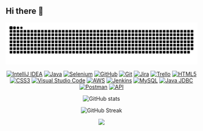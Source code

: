 ## Hi there 👋    
<div align="center">                                 
                                                                                       
                                                                                                                                                          
                                                              
![](https://github.com/Platane/snk/raw/output/github-contribution-grid-snake.svg)   
                          
                                                                                            
</div>                                                                   
                         
<p align="center">   
<a href="https://www.jetbrains.com/idea/" title="IntelliJ IDEA"><img src="https://upload.wikimedia.org/wikipedia/commons/9/9c/IntelliJ_IDEA_Icon.svg" alt="IntelliJ IDEA" width="42px" height="42px"></a>
<a href="https://www.java.com/" title="Java"><img src="https://github.com/get-icon/geticon/raw/master/icons/java.svg" alt="Java" width="50px" height="50px"></a>
<a href="https://www.selenium.dev/" title="Selenium"><img src="https://raw.githubusercontent.com/get-icon/geticon/master/icons/selenium.svg" alt="Selenium" width="35px" height="35px"></a>
<a href="https://github.com/" title="GitHub"><img src="https://upload.wikimedia.org/wikipedia/commons/9/95/Font_Awesome_5_brands_github.svg" alt="GitHub" width="40px" height="40px"></a>
<a href="https://git-scm.com/" title="Git"><img src="https://www.vectorlogo.zone/logos/git-scm/git-scm-icon.svg" alt="Git" width="40px" height="40px"></a>
<a href="https://www.atlassian.com/software/jira" title="Jira"><img src="https://seeklogo.com/images/J/jira-logo-FD39F795A7-seeklogo.com.png" alt="Jira" width="40px" height="40px"></a>
<a href="https://trello.com/" title="Trello"><img src="https://www.vectorlogo.zone/logos/trello/trello-icon.svg" alt="Trello" width="35px" height="35px"></a>  
<a href="https://www.w3.org/TR/html5/" title="HTML5"><img src="https://github.com/get-icon/geticon/raw/master/icons/html-5.svg" alt="HTML5" width="45px" height="45px"></a>
<a href="https://www.w3.org/TR/CSS/" title="CSS"><img src="https://github.com/get-icon/geticon/raw/master/icons/css-3.svg" alt="CSS3" width="45px" height="45px"></a>
<a href="https://code.visualstudio.com/" title="Visual Studio Code"><img src="https://github.com/get-icon/geticon/raw/master/icons/visual-studio-code.svg" alt="Visual Studio Code" width="40px" height="40px"></a>
<a href="https://aws.amazon.com/" title="AWS"><img src="https://github.com/get-icon/geticon/raw/master/icons/aws.svg" alt="AWS" width="45px" height="45px"></a>
<a href="https://www.jenkins.io/" title="Jenkins"><img src="https://www.vectorlogo.zone/logos/jenkins/jenkins-icon.svg" alt="Jenkins" width="45px" height="45px"></a>
<a href="https://dev.mysql.com/" title="MySQL"><img src="https://github.com/get-icon/geticon/raw/master/icons/mysql.svg" alt="MySQL" width="42px" height="42px"></a>
<a href="" title="Java JDBC"><img src="https://shohidul.github.io/img/techlogos/java-jdbc.png" alt="Java JDBC" width="72px" height="42px"></a>
<a href="https://www.postman.com/" title="Postman"><img src="https://www.vectorlogo.zone/logos/getpostman/getpostman-icon.svg" alt="Postman" width="42px" height="42px"></a>
<a href="" title="API"><img src="https://dopetgztsfho3.cloudfront.net/rest_api_4dbecd5f01.webp" alt="API" width="50px" height="47px"></a>






<div align="center">


  ![GitHub stats](https://github-readme-stats.vercel.app/api?username=4lliswell&show_icons=true&theme=highcontrast)

  ![GitHub Streak](https://github-readme-streak-stats.herokuapp.com/?user=4lliswell&theme=highcontrast)
  
  <img src="https://github-readme-stats.vercel.app/api/top-langs/?username=4lliswell&layout=compact&langs_count-16&theme=highcontrast"/>
  
  
  


</div>
